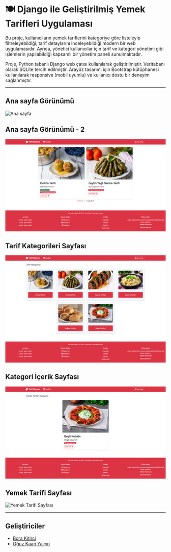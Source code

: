 # 🍽️ Django ile Geliştirilmiş Yemek Tarifleri Uygulaması

Bu proje, kullanıcıların yemek tariflerini kategoriye göre listeleyip filtreleyebildiği, tarif detaylarını inceleyebildiği modern bir web uygulamasıdır. Ayrıca, yönetici kullanıcılar için tarif ve kategori yönetimi gibi işlemlerin yapılabildiği kapsamlı bir yönetim paneli sunulmaktadır.

Proje, Python tabanlı Django web çatısı kullanılarak geliştirilmiştir. Veritabanı olarak SQLite tercih edilmiştir. Arayüz tasarımı için Bootstrap kütüphanesi kullanılarak responsive (mobil uyumlu) ve kullanıcı dostu bir deneyim sağlanmıştır.

---

## Ana sayfa Görünümü

![Ana sayfa](images/1.png)

## Ana sayfa Görünümü - 2

![Ana sayfa2](images/2.png)

## Tarif Kategorileri Sayfası

![Tarif Kategorileri](images/3.png)

## Kategori İçerik Sayfası

![Kategori İçerik Sayfası](images/4.png)

## Yemek Tarifi Sayfası

![Yemek Tarifi Sayfası](images/5.png)

---

## Geliştiriciler

- [Bora Kitirci](https://github.com/bboraki)
- [Oğuz Kaan Yalçın](https://github.com/oguzkaanyalcin)
